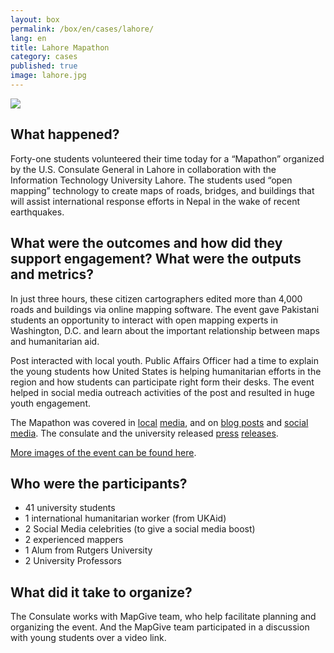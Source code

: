 ```yaml
---
layout: box
permalink: /box/en/cases/lahore/
lang: en
title: Lahore Mapathon
category: cases
published: true
image: lahore.jpg
---
```


<img src='{{site.baseurl}}/assets/img/{{page.image}}' />

## What happened?

Forty-one students volunteered their time today for a “Mapathon” organized by the U.S. Consulate General in Lahore in collaboration with the Information Technology University Lahore. The students used “open mapping” technology to create maps of roads, bridges, and buildings that will assist international response efforts in Nepal in the wake of recent earthquakes. 

## What were the outcomes and how did they support engagement? What were the outputs and metrics?

In just three hours, these citizen cartographers edited more than 4,000 roads and buildings via online mapping software. The event gave Pakistani students an opportunity to interact with open mapping experts in Washington, D.C. and learn about the important relationship between maps and humanitarian aid. 

Post interacted with local youth. Public Affairs Officer had a time to explain the young students how United States is helping humanitarian efforts in the region and how students can participate right form their desks. The event helped in social media outreach activities of the post and resulted in huge youth engagement.

The Mapathon was covered in [local](http://dailypakistan.com.pk/E-Paper/Lahore/2015-06-05/page-8/detail-15) [media](http://dailypakistan.com.pk/E-Paper/Lahore/2015-06-05/page-8/detail-16), and on [blog posts](http://www.thedemocrate.com/?p=1807) and [social media](https://twitter.com/hashtag/LahoreMapathon?src=hash). The consulate and the university released [press](http://lahore.usconsulate.gov/pr060415.html) [releases](http://itu.edu.pk/newsevents/mapathon-for-nepal-every-edit-counts/).

[More images of the event can be found here](https://www.flickr.com/photos/uscglahore/sets/72157651686130544).

## Who were the participants?

* 41 university students
* 1 international humanitarian worker (from UKAid)
* 2 Social Media celebrities  (to give a social media boost)
* 2 experienced mappers
* 1 Alum from Rutgers University
* 2 University Professors


## What did it take to organize?

The Consulate works with MapGive team, who help facilitate planning and organizing the event. And the MapGive team participated in a discussion with young students over a video link.


